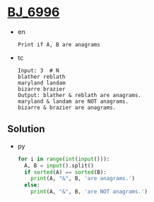 # [BJ_6996](https://acmicpc.net/problem/6996)

* en

  ```en
  Print if A, B are anagrams
  ```

* tc

  ```tc
  Input: 3  # N
  blather reblath
  maryland landam
  bizarre brazier
  Output: blather & reblath are anagrams.
  maryland & landam are NOT anagrams.
  bizarre & brazier are anagrams.
  ```

## Solution

* py

  ```py
  for i in range(int(input())):
    A, B = input().split()
    if sorted(A) == sorted(B):
      print(A, "&", B, 'are anagrams.')
    else:
      print(A, "&", B, 'are NOT anagrams.')
  ```
